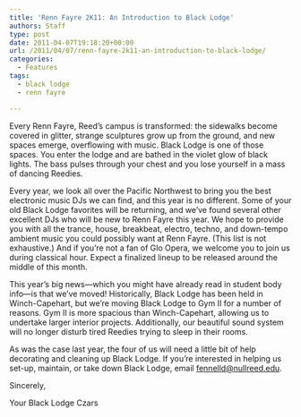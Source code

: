 ```yaml
---
title: 'Renn Fayre 2K11: An Introduction to Black Lodge'
authors: Staff
type: post
date: 2011-04-07T19:18:20+00:00
url: /2011/04/07/renn-fayre-2k11-an-introduction-to-black-lodge/
categories:
  - Features
tags:
  - black lodge
  - renn fayre

---
```

Every Renn Fayre, Reed’s campus is transformed: the sidewalks become covered in glitter, strange sculptures grow up from the ground, and new spaces emerge, overflowing with music. Black Lodge is one of those spaces. You enter the lodge and are bathed in the violet glow of black lights. The bass pulses through your chest and you lose yourself in a mass of dancing Reedies.

Every year, we look all over the Pacific Northwest to bring you the best electronic music DJs we can find, and this year is no different. Some of your old Black Lodge favorites will be returning, and we’ve found several other excellent DJs who will be new to Renn Fayre this year. We hope to provide you with all the trance, house, breakbeat, electro, techno, and down-tempo ambient music you could possibly want at Renn Fayre. (This list is not exhaustive.) And if you’re not a fan of Glo Opera, we welcome you to join us during classical hour. Expect a finalized lineup to be released around the middle of this month.

This year’s big news—which you might have already read in student body info—is that we’ve moved! Historically, Black Lodge has been held in Winch-Capehart, but we’re moving Black Lodge to Gym II for a number of reasons. Gym II is more spacious than Winch-Capehart, allowing us to undertake larger interior projects. Additionally, our beautiful sound system will no longer disturb tired Reedies trying to sleep in their rooms.

As was the case last year, the four of us will need a little bit of help decorating and cleaning up Black Lodge. If you’re interested in helping us set-up, maintain, or take down Black Lodge, email [&#x66;&#x65;&#x6e;&#x6e;&#x65;&#x6c;&#x6c;&#x64;&#x40;<span class="oe_displaynone">null</span>&#x72;&#x65;&#x65;&#x64;&#x2e;&#x65;&#x64;&#x75;][1].

Sincerely,
  
Your Black Lodge Czars

 [1]: mailto:&#x66;&#x65;&#x6e;&#x6e;&#x65;&#x6c;&#x6c;&#x64;&#x40;&#x72;&#x65;&#x65;&#x64;&#x2e;&#x65;&#x64;&#x75;